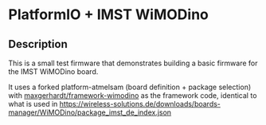 # PlatformIO + IMST WiMODino

## Description

This is a small test firmware that demonstrates building a basic firmware for the IMST WiMODino board.

It uses a forked platform-atmelsam (board definition + package selection) with [maxgerhardt/framework-wimodino](https://github.com/maxgerhardt/framework-wimodino) as the framework code, identical to what is used in https://wireless-solutions.de/downloads/boards-manager/WiMODino/package_imst_de_index.json
